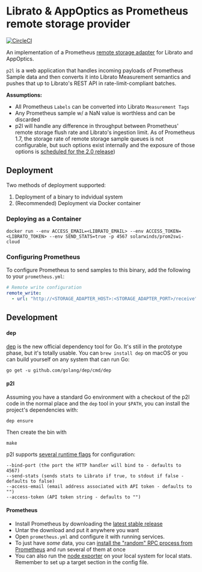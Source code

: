 # Librato & AppOptics as Prometheus remote storage provider

[![CircleCI](https://circleci.com/gh/solarwinds/p2l.svg?style=svg&circle-token=de9c33d8cfa8724aadc105c798d57dca9060dc81)](https://circleci.com/gh/solarwinds/p2l)

An implementation of a Prometheus [remote storage adapter](/prometheus/prometheus/tree/master/documentation/examples/remote_storage/remote_storage_adapter) for Librato and AppOptics.

`p2l` is a web application that handles incoming payloads of Prometheus Sample data and then converts it into Librato Measurement semantics and pushes that up to Librato's REST API in rate-limit-compliant batches.

**Assumptions:**

* All Prometheus `Labels` can be converted into Librato `Measurement Tags`
* Any Prometheus sample w/ a NaN value is worthless and can be discarded
* p2l will handle any difference in throughput between Prometheus' remote storage flush rate and Librato's ingestion limit. As of Prometheus 1.7, the storage rate of remote storage sample queues is not configurable, but such options exist internally and the exposure of those options is [scheduled for the 2.0 release](https://github.com/prometheus/prometheus/issues/3095))

## Deployment
Two methods of deployment supported:

1. Deployment of a binary to indvidual system
2. (Recommended) Deployment via Docker container

### Deploying as a Container
`docker run --env ACCESS_EMAIL=<LIBRATO_EMAIL> --env ACCESS_TOKEN=<LIBRATO_TOKEN> --env SEND_STATS=true -p 4567 solarwinds/prom2swi-cloud`

### Configuring Prometheus

To configure Prometheus to send samples to this binary, add the following to your `prometheus.yml`:

```yaml
# Remote write configuration
remote_write:
  - url: "http://<STORAGE_ADAPTER_HOST>:<STORAGE_ADAPTER_PORT>/receive"
```

## Development

#### dep
[dep](https://github.com/golang/dep) is the new official dependency tool for Go. It's still in the prototype phase, but it's totally usable. You can `brew install dep` on macOS or you can build yourself on any system that can run Go:

`go get -u github.com/golang/dep/cmd/dep`


#### p2l
Assuming you have a standard Go environment with a checkout of the p2l code in the normal place and the `dep` tool in your `$PATH`, you can install the project's dependencies with:

`dep ensure`

Then create the bin with

`make`

p2l supports [several runtime flags](https://github.com/solarwinds/p2l/blob/master/config/config.go#L18-L21) for configuration:

```
--bind-port (the port the HTTP handler will bind to - defaults to 4567)
--send-stats (sends stats to Librato if true, to stdout if false - defaults to false)
--access-email (email address associated with API token - defaults to "")
--access-token (API token string - defaults to "")
```

#### Prometheus
* Install Prometheus by downloading the [latest stable release](https://github.com/prometheus/prometheus/releases/tag/v1.7.2)
* Untar the download and put it anywhere you want
* Open `prometheus.yml` and configure it with running services.
* To just have *some* data, you can [install the "random" RPC process from Prometheus](https://prometheus.io/docs/introduction/getting_started/#starting-up-some-sample-targets) and run several of them at once
* You can also run the [node exporter](https://github.com/prometheus/node_exporter) on your local system for local stats. Remember to set up a target section in the config file.
